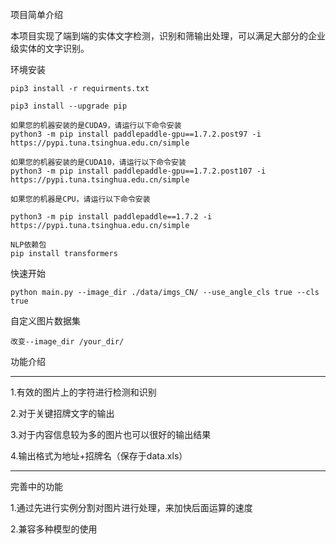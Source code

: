 项目简单介绍

本项目实现了端到端的实体文字检测，识别和筛输出处理，可以满足大部分的企业级实体的文字识别。

环境安装



`pip3 install -r requirments.txt`



```
pip3 install --upgrade pip

如果您的机器安装的是CUDA9，请运行以下命令安装
python3 -m pip install paddlepaddle-gpu==1.7.2.post97 -i https://pypi.tuna.tsinghua.edu.cn/simple

如果您的机器安装的是CUDA10，请运行以下命令安装
python3 -m pip install paddlepaddle-gpu==1.7.2.post107 -i https://pypi.tuna.tsinghua.edu.cn/simple

如果您的机器是CPU，请运行以下命令安装

python3 -m pip install paddlepaddle==1.7.2 -i https://pypi.tuna.tsinghua.edu.cn/simple
 
NLP依赖包
pip install transformers
```


快速开始



~~~~
python main.py --image_dir ./data/imgs_CN/ --use_angle_cls true --cls true
~~~~
自定义图片数据集
~~~~
改变--image_dir /your_dir/
~~~~
功能介绍
****
1.有效的图片上的字符进行检测和识别

2.对于关键招牌文字的输出

3.对于内容信息较为多的图片也可以很好的输出结果

4.输出格式为地址+招牌名（保存于data.xls）


****
完善中的功能

1.通过先进行实例分割对图片进行处理，来加快后面运算的速度

2.兼容多种模型的使用
